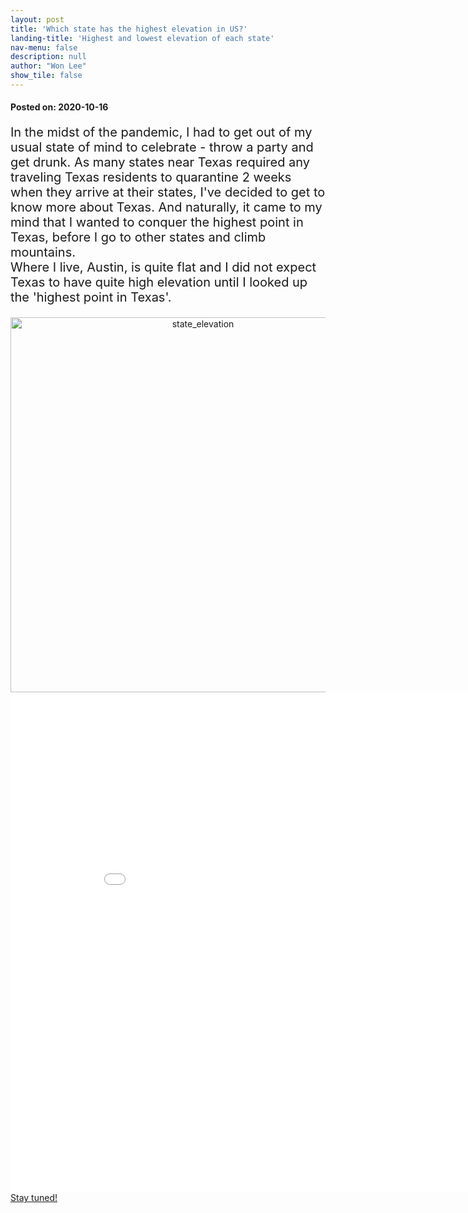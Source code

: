 ```yaml
---
layout: post
title: 'Which state has the highest elevation in US?'
landing-title: 'Highest and lowest elevation of each state'
nav-menu: false
description: null
author: "Won Lee"
show_tile: false
---
```

<head>
<style>
p {
  font-size: 20px;
}
</style>
</head>
<body>
<!-- One -->
<section id="one">
	<div class="inner">
    <h4>Posted on: 2020-10-16</h4>
    <p> In the midst of the pandemic, I had to get out of my usual state of mind to celebrate - throw a party and get drunk. As many states near Texas required any traveling Texas residents to quarantine 2 weeks when they arrive at their states, I've decided to get to know more about Texas. And naturally, it came to my mind that I wanted to conquer the highest point in Texas, before I go to other states and climb mountains. <br />
    Where I live, Austin, is quite flat and I did not expect Texas to have quite high elevation until I looked up the 'highest point in Texas'. </p>
    <div>
    <a href="https://plotly.com/~elainewonlee/1/?share_key=vzfIPRtcG2o2oraXTAHepr" target="_blank" title="state_elevation" style="display: block; text-align: center;"><img src="https://plotly.com/~elainewonlee/1.png?share_key=vzfIPRtcG2o2oraXTAHepr" alt="state_elevation" style="max-width: 100%;width: 600px;"  width="600" onerror="this.onerror=null;this.src='https://plotly.com/404.png';" /></a>
    <script data-plotly="elainewonlee:1" sharekey-plotly="vzfIPRtcG2o2oraXTAHepr" src="https://plotly.com/embed.js" async></script>
    </div>
    <iframe width="900" height="800" frameborder="0" scrolling="no" src="//plotly.com/~elainewonlee/1.embed"></iframe>
    <a href="03_uspark.html" class="button big">Stay tuned!</a>